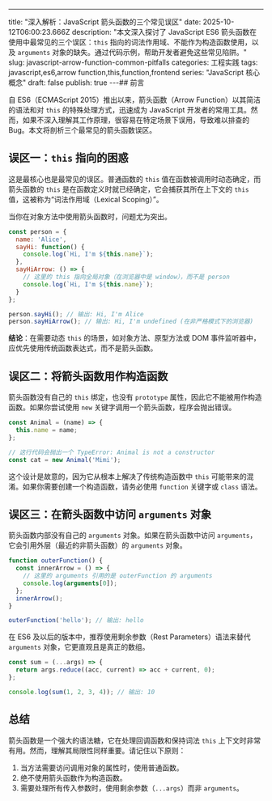 ---
title: "深入解析：JavaScript 箭头函数的三个常见误区"
date: 2025-10-12T06:00:23.666Z
description: "本文深入探讨了 JavaScript ES6 箭头函数在使用中最常见的三个误区：`this` 指向的词法作用域、不能作为构造函数使用，以及 `arguments` 对象的缺失。通过代码示例，帮助开发者避免这些常见陷阱。"
slug: javascript-arrow-function-common-pitfalls
categories: 工程实践
tags: javascript,es6,arrow function,this,function,frontend
series: "JavaScript 核心概念"
draft: false
publish: true
---## 前言

自 ES6（ECMAScript 2015）推出以来，箭头函数（Arrow Function）以其简洁的语法和对 `this` 的特殊处理方式，迅速成为 JavaScript 开发者的常用工具。然而，如果不深入理解其工作原理，很容易在特定场景下误用，导致难以排查的 Bug。本文将剖析三个最常见的箭头函数误区。

## 误区一：`this` 指向的困惑

这是最核心也是最常见的误区。普通函数的 `this` 值在函数被调用时动态确定，而箭头函数的 `this` 是在函数定义时就已经确定，它会捕获其所在上下文的 `this` 值，这被称为“词法作用域（Lexical Scoping）”。

当你在对象方法中使用箭头函数时，问题尤为突出。

```javascript
const person = {
  name: 'Alice',
  sayHi: function() {
    console.log(`Hi, I'm ${this.name}`);
  },
  sayHiArrow: () => {
    // 这里的 this 指向全局对象（在浏览器中是 window），而不是 person
    console.log(`Hi, I'm ${this.name}`);
  }
};

person.sayHi(); // 输出: Hi, I'm Alice
person.sayHiArrow(); // 输出: Hi, I'm undefined (在非严格模式下的浏览器)
```

**结论**：在需要动态 `this` 的场景，如对象方法、原型方法或 DOM 事件监听器中，应优先使用传统函数表达式，而不是箭头函数。

## 误区二：将箭头函数用作构造函数

箭头函数没有自己的 `this` 绑定，也没有 `prototype` 属性，因此它不能被用作构造函数。如果你尝试使用 `new` 关键字调用一个箭头函数，程序会抛出错误。

```javascript
const Animal = (name) => {
  this.name = name;
};

// 这行代码会抛出一个 TypeError: Animal is not a constructor
const cat = new Animal('Mimi');
```

这个设计是故意的，因为它从根本上解决了传统构造函数中 `this` 可能带来的混淆。如果你需要创建一个构造函数，请务必使用 `function` 关键字或 `class` 语法。

## 误区三：在箭头函数中访问 `arguments` 对象

箭头函数内部没有自己的 `arguments` 对象。如果在箭头函数中访问 `arguments`，它会引用外层（最近的非箭头函数）的 `arguments` 对象。

```javascript
function outerFunction() {
  const innerArrow = () => {
    // 这里的 arguments 引用的是 outerFunction 的 arguments
    console.log(arguments[0]);
  };
  innerArrow();
}

outerFunction('hello'); // 输出: hello
```

在 ES6 及以后的版本中，推荐使用剩余参数（Rest Parameters）语法来替代 `arguments` 对象，它更直观且是真正的数组。

```javascript
const sum = (...args) => {
  return args.reduce((acc, current) => acc + current, 0);
};

console.log(sum(1, 2, 3, 4)); // 输出: 10
```

## 总结

箭头函数是一个强大的语法糖，它在处理回调函数和保持词法 `this` 上下文时非常有用。然而，理解其局限性同样重要。请记住以下原则：

1.  当方法需要访问调用对象的属性时，使用普通函数。
2.  绝不使用箭头函数作为构造函数。
3.  需要处理所有传入参数时，使用剩余参数（`...args`）而非 `arguments`。
